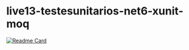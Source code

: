# live13-testesunitarios-net6-xunit-moq
[![Readme Card](https://github-readme-stats.live13-testesunitarios-net6-xunit-moq/api/pin/?username=holandino&repo=github-readme-stats)](https://github.com/holandino/github-readme-stats)
